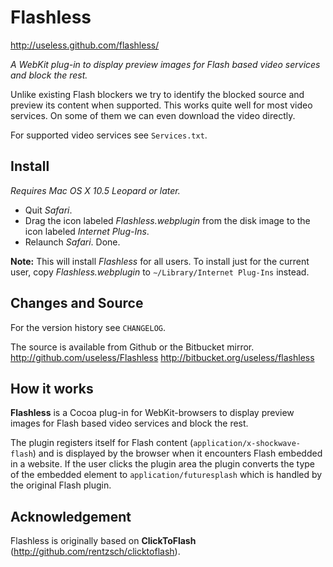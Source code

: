 Flashless
=========

<http://useless.github.com/flashless/>

*A WebKit plug-in to display preview images for Flash based video services and block the rest.*

Unlike existing Flash blockers we try to identify the blocked source and preview its content when supported. This works quite well for most video services. On some of them we can even download the video directly.

For supported video services see `Services.txt`.


Install
-------

*Requires Mac OS X 10.5 Leopard or later.*

* Quit *Safari*.
* Drag the icon labeled *Flashless.webplugin* from the disk image to the icon labeled *Internet Plug-Ins*.
* Relaunch *Safari*. Done.

**Note:** This will install *Flashless* for all users. To install just for the current user, copy 
*Flashless.webplugin* to `∼/Library/Internet Plug-Ins` instead.


Changes and Source
------------------

For the version history see `CHANGELOG`.

The source is available from Github or the Bitbucket mirror.
<http://github.com/useless/Flashless>
<http://bitbucket.org/useless/flashless>


How it works
------------

**Flashless** is a Cocoa plug-in for WebKit-browsers to display preview images for Flash based video services and block the rest.

The plugin registers itself for Flash content (`application/x-shockwave-flash`) and is displayed by the browser when it encounters Flash embedded in a website. If the user clicks the plugin area the plugin converts the type of the embedded element to `application/futuresplash` which is handled by the original Flash plugin.


Acknowledgement
---------------

Flashless is originally based on **ClickToFlash** (<http://github.com/rentzsch/clicktoflash>).
